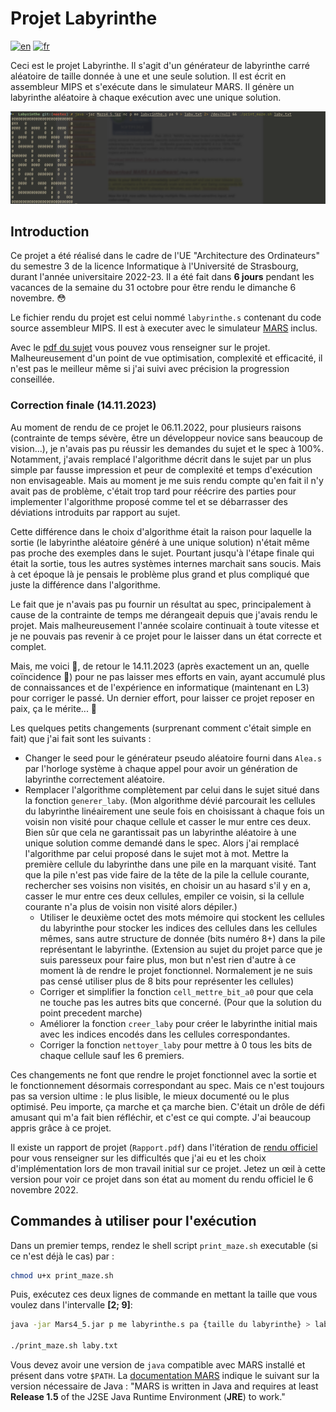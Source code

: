 # Projet Labyrinthe

[![en](https://img.shields.io/badge/lang-en-red.svg)](README.md)
[![fr](https://img.shields.io/badge/lang-fr-yellow.svg)](README.fr.md)

Ceci est le projet Labyrinthe. Il s'agit d'un générateur de labyrinthe carré aléatoire de taille donnée à une et une seule solution. Il est écrit en assembleur MIPS et s'exécute dans le simulateur MARS. Il génère un labyrinthe aléatoire à chaque exécution avec une unique solution.

![Sortie d'un labyrinthe aléatoire dans le terminal](showcase.png)

## Introduction

Ce projet a été réalisé dans le cadre de l'UE "Architecture des Ordinateurs" du semestre 3 de la licence Informatique à l'Université de Strasbourg, durant l'année universitaire 2022-23. Il a été fait dans **6 jours** pendant les vacances de la semaine du 31 octobre pour être rendu le dimanche 6 novembre. 😳

Le fichier rendu du projet est celui nommé `labyrinthe.s` contenant du code source assembleur MIPS. Il est à executer avec le simulateur [MARS](http://courses.missouristate.edu/KenVollmar/MARS/) inclus.

Avec le [pdf du sujet](https://github.com/GreengagePlum/Labyrinthe/blob/master/ProjetArchi.pdf) vous pouvez vous renseigner sur le projet. Malheureusement d'un point de vue optimisation, complexité et efficacité, il n'est pas le meilleur même si j'ai suivi avec précision la progression conseillée.

### Correction finale (14.11.2023)

Au moment de rendu de ce projet le 06.11.2022, pour plusieurs raisons (contrainte de temps sévère, être un développeur novice sans beaucoup de vision...), je n'avais pas pu réussir les demandes du sujet et le spec à 100%. Notamment, j'avais remplacé l'algorithme décrit dans le sujet par un plus simple par fausse impression et peur de complexité et temps d'exécution non envisageable. Mais au moment je me suis rendu compte qu'en fait il n'y avait pas de problème, c'était trop tard pour réécrire des parties pour implementer l'algorithme proposé comme tel et se débarrasser des déviations introduits par rapport au sujet.

Cette différence dans le choix d'algorithme était la raison pour laquelle la sortie (le labyrinthe aléatoire généré à une unique solution) n'était même pas proche des exemples dans le sujet. Pourtant jusqu'à l'étape finale qui était la sortie, tous les autres systèmes internes marchait sans soucis. Mais à cet époque là je pensais le problème plus grand et plus compliqué que juste la différence dans l'algorithme.

Le fait que je n'avais pas pu fournir un résultat au spec, principalement à cause de la contrainte de temps me dérangeait depuis que j'avais rendu le projet. Mais malheureusement l'année scolaire continuait à toute vitesse et je ne pouvais pas revenir à ce projet pour le laisser dans un état correcte et complet.

Mais, me voici 💪, de retour le 14.11.2023 (après exactement un an, quelle coïncidence 🤔) pour ne pas laisser mes efforts en vain, ayant accumulé plus de connaissances et de l'expérience en informatique (maintenant en L3) pour corriger le passé. Un dernier effort, pour laisser ce projet reposer en paix, ça le mérite... 🫡

Les quelques petits changements (surprenant comment c'était simple en fait) que j'ai fait sont les suivants :

* Changer le seed pour le générateur pseudo aléatoire fourni dans `Alea.s` par l'horloge système à chaque appel pour avoir un génération de labyrinthe correctement aléatoire.
* Remplacer l'algorithme complètement par celui dans le sujet situé dans la fonction `generer_laby`. (Mon algorithme dévié parcourait les cellules du labyrinthe linéairement une seule fois en choisissant à chaque fois un voisin non visité pour chaque cellule et casser le mur entre ces deux. Bien sûr que cela ne garantissait pas un labyrinthe aléatoire à une unique solution comme demandé dans le spec. Alors j'ai remplacé l'algorithme par celui proposé dans le sujet mot à mot. Mettre la première cellule du labyrinthe dans une pile en la marquant visité. Tant que la pile n'est pas vide faire de la tête de la pile la cellule courante, rechercher ses voisins non visités, en choisir un au hasard s'il y en a, casser le mur entre ces deux cellules, empiler ce voisin, si la cellule courante n'a plus de voisin non visité alors dépiler.)
  * Utiliser le deuxième octet des mots mémoire qui stockent les cellules du labyrinthe pour stocker les indices des cellules dans les cellules mêmes, sans autre structure de donnée (bits numéro 8+) dans la pile représentant le labyrinthe. (Extension au sujet du projet parce que je suis paresseux pour faire plus, mon but n'est rien d'autre à ce moment là de rendre le projet fonctionnel. Normalement je ne suis pas censé utiliser plus de 8 bits pour représenter les cellules)
  * Corriger et simplifier la fonction `cell_mettre_bit_a0` pour que cela ne touche pas les autres bits que concerné. (Pour que la solution du point precedent marche)
  * Améliorer la fonction `creer_laby` pour créer le labyrinthe initial mais avec les indices encodés dans les cellules correspondantes.
  * Corriger la fonction `nettoyer_laby` pour mettre à 0 tous les bits de chaque cellule sauf les 6 premiers.

Ces changements ne font que rendre le projet fonctionnel avec la sortie et le fonctionnement désormais correspondant au spec. Mais ce n'est toujours pas sa version ultime : le plus lisible, le mieux documenté ou le plus optimisé. Peu importe, ça marche et ça marche bien. C'était un drôle de défi amusant qui m'a fait bien réfléchir, et c'est ce qui compte. J'ai beaucoup appris grâce à ce projet.

Il existe un rapport de projet (`Rapport.pdf`) dans l'itération de [rendu officiel](https://github.com/GreengagePlum/Labyrinthe/tree/Rendu_Final) pour vous renseigner sur les difficultés que j'ai eu et les choix d'implémentation lors de mon travail initial sur ce projet. Jetez un œil à cette version pour voir ce projet dans son état au moment du rendu officiel le 6 novembre 2022.

## Commandes à utiliser pour l'exécution

Dans un premier temps, rendez le shell script `print_maze.sh` executable (si ce n'est déjà le cas) par :

```bash
chmod u+x print_maze.sh
```

Puis, exécutez ces deux lignes de commande en mettant la taille que vous voulez dans l'intervalle **[2; 9]**:

```bash
java -jar Mars4_5.jar p me labyrinthe.s pa {taille du labyrinthe} > laby.txt

./print_maze.sh laby.txt
```

Vous devez avoir une version de `java` compatible avec MARS installé et présent dans votre `$PATH`. La [documentation MARS](http://courses.missouristate.edu/KenVollmar/MARS/Help/MarsHelpIntro.html) indique le suivant sur la version nécessaire de Java : "MARS is written in Java and requires at least **Release 1.5** of the J2SE Java Runtime Environment (**JRE**) to work."
